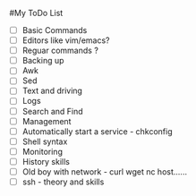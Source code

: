 #My ToDo List
- [ ] Basic Commands
- [ ] Editors like vim/emacs?
- [ ] Reguar commands ?
- [ ] Backing up 
- [ ] Awk
- [ ] Sed
- [ ] Text and driving
- [ ] Logs
- [ ] Search and Find
- [ ] Management 
- [ ] Automatically start a service - chkconfig
- [ ] Shell syntax
- [ ] Monitoring
- [ ] History skills
- [ ] Old boy with network - curl wget nc host......
- [ ] ssh - theory and skills
